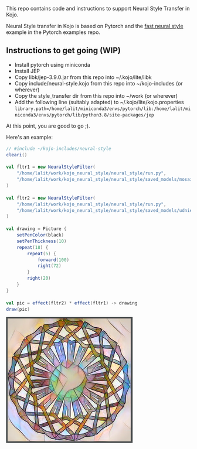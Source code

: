 This repo contains code and instructions to support Neural Style Transfer in Kojo.

Neural Style transfer in Kojo is based on Pytorch and the [fast neural style](https://github.com/pytorch/examples/tree/master/fast_neural_style) example in the Pytorch examples repo.

## Instructions to get going (WIP)
* Install pytorch using miniconda
* Install JEP
* Copy libk/jep-3.9.0.jar from this repo into ~/.kojo/lite/libk
* Copy include/neural-style.kojo from this repo into ~/kojo-includes (or wherever)
* Copy the style_transfer dir from this repo into ~/work (or wherever)
* Add the following line (suitably adapted) to ~/.kojo/lite/kojo.properties  
`library.path=/home/lalit/miniconda3/envs/pytorch/lib:/home/lalit/miniconda3/envs/pytorch/lib/python3.8/site-packages/jep`

At this point, you are good to go ;).

Here's an example:
```scala
// #include ~/kojo-includes/neural-style
cleari()

val fltr1 = new NeuralStyleFilter(
    "/home/lalit/work/kojo_neural_style/neural_style/run.py",
    "/home/lalit/work/kojo_neural_style/neural_style/saved_models/mosaic.pth"
)

val fltr2 = new NeuralStyleFilter(
    "/home/lalit/work/kojo_neural_style/neural_style/run.py",
    "/home/lalit/work/kojo_neural_style/neural_style/saved_models/udnie.pth"
)

val drawing = Picture {
    setPenColor(black)
    setPenThickness(10)
    repeat(18) {
        repeat(5) {
            forward(100)
            right(72)
        }
        right(20)
    }
}

val pic = effect(fltr2) * effect(fltr1) -> drawing
draw(pic)
```
![example1](./doc/example1.png)

